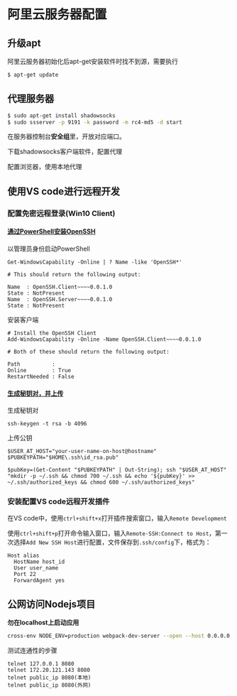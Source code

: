 # 阿里云服务器配置

## 升级apt

阿里云服务器初始化后apt-get安装软件时找不到源，需要执行

```bash
$ apt-get update
```



## 代理服务器

```bash
$ sudo apt-get install shadowsocks
$ sudo ssserver -p 9191 -k password -m rc4-md5 -d start
```

在服务器控制台**安全组**里，开放对应端口。

下载shadowsocks客户端软件，配置代理

配置浏览器，使用本地代理



## 使用VS code进行远程开发

### 配置免密远程登录(Win10 Client)

#### [通过PowerShell安装OpenSSH](https://docs.microsoft.com/zh-cn/windows-server/administration/openssh/openssh_install_firstuse)

以管理员身份启动PowerShell

```
Get-WindowsCapability -Online | ? Name -like 'OpenSSH*'

# This should return the following output:

Name  : OpenSSH.Client~~~~0.0.1.0
State : NotPresent
Name  : OpenSSH.Server~~~~0.0.1.0
State : NotPresent
```

安装客户端

```
# Install the OpenSSH Client
Add-WindowsCapability -Online -Name OpenSSH.Client~~~~0.0.1.0

# Both of these should return the following output:

Path          :
Online        : True
RestartNeeded : False
```

#### [生成秘钥对，并上传](https://code.visualstudio.com/docs/remote/troubleshooting#_installing-a-supported-ssh-client)

生成秘钥对

```
ssh-keygen -t rsa -b 4096
```

上传公钥

```
$USER_AT_HOST="your-user-name-on-host@hostname"
$PUBKEYPATH="$HOME\.ssh\id_rsa.pub"

$pubKey=(Get-Content "$PUBKEYPATH" | Out-String); ssh "$USER_AT_HOST" "mkdir -p ~/.ssh && chmod 700 ~/.ssh && echo '${pubKey}' >> ~/.ssh/authorized_keys && chmod 600 ~/.ssh/authorized_keys"
```

### 安装配置VS code远程开发插件

在VS code中，使用`ctrl+shift+x`打开插件搜索窗口，输入`Remote Development`

使用`ctrl+shift+p`打开命令输入窗口，输入`Remote-SSH:Connect to Host`，第一次选择`Add New SSH Host`进行配置，文件保存到`.ssh/config`下，格式为：

```
Host alias
  HostName host_id
  User user_name
  Port 22
  ForwardAgent yes
```



## 公网访问Nodejs项目

**勿在localhost上启动应用**

```sh
cross-env NODE_ENV=production webpack-dev-server --open --host 0.0.0.0 --config demo/webpack.config.js
```

测试连通性的步骤

```shell
telnet 127.0.0.1 8080
telnet 172.20.121.143 8080
telnet public_ip 8080(本地)
telnet public_ip 8080(外网)
```